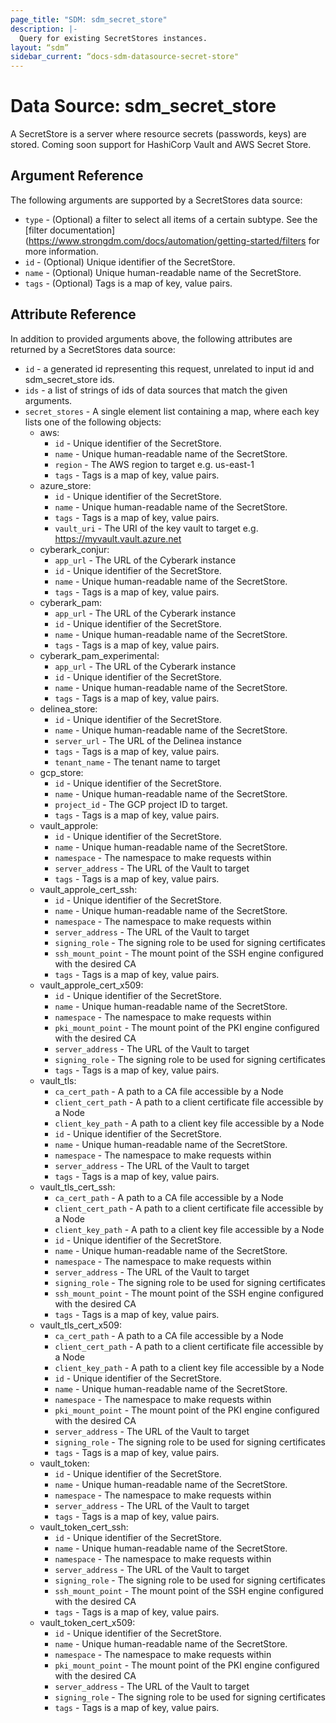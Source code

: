 ```yaml
---
page_title: "SDM: sdm_secret_store"
description: |-
  Query for existing SecretStores instances.
layout: “sdm”
sidebar_current: “docs-sdm-datasource-secret-store"
---
```

# Data Source: sdm_secret_store

A SecretStore is a server where resource secrets (passwords, keys) are stored.
 Coming soon support for HashiCorp Vault and AWS Secret Store.
## Argument Reference
The following arguments are supported by a SecretStores data source:
* `type` - (Optional) a filter to select all items of a certain subtype. See the [filter documentation](https://www.strongdm.com/docs/automation/getting-started/filters for more information.
* `id` - (Optional) Unique identifier of the SecretStore.
* `name` - (Optional) Unique human-readable name of the SecretStore.
* `tags` - (Optional) Tags is a map of key, value pairs.
## Attribute Reference
In addition to provided arguments above, the following attributes are returned by a SecretStores data source:
* `id` - a generated id representing this request, unrelated to input id and sdm_secret_store ids.
* `ids` - a list of strings of ids of data sources that match the given arguments.
* `secret_stores` - A single element list containing a map, where each key lists one of the following objects:
	* aws:
		* `id` - Unique identifier of the SecretStore.
		* `name` - Unique human-readable name of the SecretStore.
		* `region` - The AWS region to target e.g. us-east-1
		* `tags` - Tags is a map of key, value pairs.
	* azure_store:
		* `id` - Unique identifier of the SecretStore.
		* `name` - Unique human-readable name of the SecretStore.
		* `tags` - Tags is a map of key, value pairs.
		* `vault_uri` - The URI of the key vault to target e.g. https://myvault.vault.azure.net
	* cyberark_conjur:
		* `app_url` - The URL of the Cyberark instance
		* `id` - Unique identifier of the SecretStore.
		* `name` - Unique human-readable name of the SecretStore.
		* `tags` - Tags is a map of key, value pairs.
	* cyberark_pam:
		* `app_url` - The URL of the Cyberark instance
		* `id` - Unique identifier of the SecretStore.
		* `name` - Unique human-readable name of the SecretStore.
		* `tags` - Tags is a map of key, value pairs.
	* cyberark_pam_experimental:
		* `app_url` - The URL of the Cyberark instance
		* `id` - Unique identifier of the SecretStore.
		* `name` - Unique human-readable name of the SecretStore.
		* `tags` - Tags is a map of key, value pairs.
	* delinea_store:
		* `id` - Unique identifier of the SecretStore.
		* `name` - Unique human-readable name of the SecretStore.
		* `server_url` - The URL of the Delinea instance
		* `tags` - Tags is a map of key, value pairs.
		* `tenant_name` - The tenant name to target
	* gcp_store:
		* `id` - Unique identifier of the SecretStore.
		* `name` - Unique human-readable name of the SecretStore.
		* `project_id` - The GCP project ID to target.
		* `tags` - Tags is a map of key, value pairs.
	* vault_approle:
		* `id` - Unique identifier of the SecretStore.
		* `name` - Unique human-readable name of the SecretStore.
		* `namespace` - The namespace to make requests within
		* `server_address` - The URL of the Vault to target
		* `tags` - Tags is a map of key, value pairs.
	* vault_approle_cert_ssh:
		* `id` - Unique identifier of the SecretStore.
		* `name` - Unique human-readable name of the SecretStore.
		* `namespace` - The namespace to make requests within
		* `server_address` - The URL of the Vault to target
		* `signing_role` - The signing role to be used for signing certificates
		* `ssh_mount_point` - The mount point of the SSH engine configured with the desired CA
		* `tags` - Tags is a map of key, value pairs.
	* vault_approle_cert_x509:
		* `id` - Unique identifier of the SecretStore.
		* `name` - Unique human-readable name of the SecretStore.
		* `namespace` - The namespace to make requests within
		* `pki_mount_point` - The mount point of the PKI engine configured with the desired CA
		* `server_address` - The URL of the Vault to target
		* `signing_role` - The signing role to be used for signing certificates
		* `tags` - Tags is a map of key, value pairs.
	* vault_tls:
		* `ca_cert_path` - A path to a CA file accessible by a Node
		* `client_cert_path` - A path to a client certificate file accessible by a Node
		* `client_key_path` - A path to a client key file accessible by a Node
		* `id` - Unique identifier of the SecretStore.
		* `name` - Unique human-readable name of the SecretStore.
		* `namespace` - The namespace to make requests within
		* `server_address` - The URL of the Vault to target
		* `tags` - Tags is a map of key, value pairs.
	* vault_tls_cert_ssh:
		* `ca_cert_path` - A path to a CA file accessible by a Node
		* `client_cert_path` - A path to a client certificate file accessible by a Node
		* `client_key_path` - A path to a client key file accessible by a Node
		* `id` - Unique identifier of the SecretStore.
		* `name` - Unique human-readable name of the SecretStore.
		* `namespace` - The namespace to make requests within
		* `server_address` - The URL of the Vault to target
		* `signing_role` - The signing role to be used for signing certificates
		* `ssh_mount_point` - The mount point of the SSH engine configured with the desired CA
		* `tags` - Tags is a map of key, value pairs.
	* vault_tls_cert_x509:
		* `ca_cert_path` - A path to a CA file accessible by a Node
		* `client_cert_path` - A path to a client certificate file accessible by a Node
		* `client_key_path` - A path to a client key file accessible by a Node
		* `id` - Unique identifier of the SecretStore.
		* `name` - Unique human-readable name of the SecretStore.
		* `namespace` - The namespace to make requests within
		* `pki_mount_point` - The mount point of the PKI engine configured with the desired CA
		* `server_address` - The URL of the Vault to target
		* `signing_role` - The signing role to be used for signing certificates
		* `tags` - Tags is a map of key, value pairs.
	* vault_token:
		* `id` - Unique identifier of the SecretStore.
		* `name` - Unique human-readable name of the SecretStore.
		* `namespace` - The namespace to make requests within
		* `server_address` - The URL of the Vault to target
		* `tags` - Tags is a map of key, value pairs.
	* vault_token_cert_ssh:
		* `id` - Unique identifier of the SecretStore.
		* `name` - Unique human-readable name of the SecretStore.
		* `namespace` - The namespace to make requests within
		* `server_address` - The URL of the Vault to target
		* `signing_role` - The signing role to be used for signing certificates
		* `ssh_mount_point` - The mount point of the SSH engine configured with the desired CA
		* `tags` - Tags is a map of key, value pairs.
	* vault_token_cert_x509:
		* `id` - Unique identifier of the SecretStore.
		* `name` - Unique human-readable name of the SecretStore.
		* `namespace` - The namespace to make requests within
		* `pki_mount_point` - The mount point of the PKI engine configured with the desired CA
		* `server_address` - The URL of the Vault to target
		* `signing_role` - The signing role to be used for signing certificates
		* `tags` - Tags is a map of key, value pairs.
